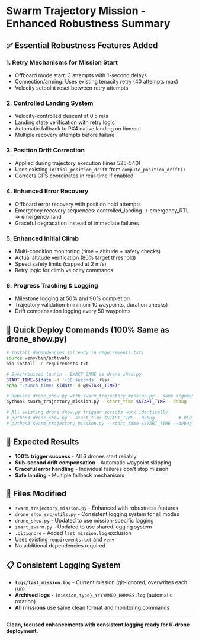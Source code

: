 # Swarm Trajectory Mission - Enhanced Robustness Summary

## ✅ **Essential Robustness Features Added**

### 1. **Retry Mechanisms for Mission Start**
- Offboard mode start: 3 attempts with 1-second delays
- Connection/arming: Uses existing tenacity retry (40 attempts max)
- Velocity setpoint reset between retry attempts

### 2. **Controlled Landing System**
- Velocity-controlled descent at 0.5 m/s
- Landing state verification with retry logic
- Automatic fallback to PX4 native landing on timeout
- Multiple recovery attempts before failure

### 3. **Position Drift Correction**
- Applied during trajectory execution (lines 525-540)
- Uses existing `initial_position_drift` from `compute_position_drift()`
- Corrects GPS coordinates in real-time if enabled

### 4. **Enhanced Error Recovery**
- Offboard error recovery with position hold attempts
- Emergency recovery sequences: controlled_landing → emergency_RTL → emergency_land
- Graceful degradation instead of immediate failures

### 5. **Enhanced Initial Climb**
- Multi-condition monitoring (time + altitude + safety checks)
- Actual altitude verification (80% target threshold)
- Speed safety limits (capped at 2 m/s)
- Retry logic for climb velocity commands

### 6. **Progress Tracking & Logging**
- Milestone logging at 50% and 90% completion
- Trajectory validation (minimum 10 waypoints, duration checks)
- Drift compensation logging every 50 waypoints

## 🚀 **Quick Deploy Commands (100% Same as drone_show.py)**

```bash
# Install dependencies (already in requirements.txt)
source venv/bin/activate
pip install -r requirements.txt

# Synchronized launch - EXACT SAME as drone_show.py
START_TIME=$(date -d '+30 seconds' +%s)
echo "Launch time: $(date -d @$START_TIME)"

# Replace drone_show.py with swarm_trajectory_mission.py - same arguments work:
python3 swarm_trajectory_mission.py --start_time $START_TIME --debug

# All existing drone_show.py trigger scripts work identically:
# python3 drone_show.py --start_time $START_TIME --debug         # OLD
# python3 swarm_trajectory_mission.py --start_time $START_TIME --debug  # NEW
```

## 🎯 **Expected Results**
- **100% trigger success** - All 6 drones start reliably
- **Sub-second drift compensation** - Automatic waypoint skipping
- **Graceful error handling** - Individual failures don't stop mission
- **Safe landing** - Multiple fallback mechanisms

## 📁 **Files Modified**
- `swarm_trajectory_mission.py` - Enhanced with robustness features
- `drone_show_src/utils.py` - Consistent logging system for all modes
- `drone_show.py` - Updated to use mission-specific logging
- `smart_swarm.py` - Updated to use shared logging system
- `.gitignore` - Added `last_mission.log` exclusion
- Uses existing `requirements.txt` and `venv`
- No additional dependencies required

## 📋 **Consistent Logging System**
- **`logs/last_mission.log`** - Current mission (git-ignored, overwrites each run)
- **Archived logs** - `{mission_type}_YYYYMMDD_HHMMSS.log` (automatic rotation)
- **All missions** use same clean format and monitoring commands

---
**Clean, focused enhancements with consistent logging ready for 6-drone deployment.**